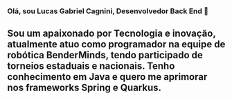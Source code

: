 ### Olá, sou Lucas Gabriel Cagnini, Desenvolvedor Back End 👋

<h2>
  Sou um apaixonado por Tecnologia e inovação, atualmente atuo como programador na equipe  de robótica BenderMinds,  tendo participado de torneios  estaduais e nacionais. Tenho conhecimento em Java e quero me aprimorar nos frameworks Spring e Quarkus.
</h2>

<!--
**LucasCagnini13/LucasCagnini13** is a ✨ _special_ ✨ repository because its `README.md` (this file) appears on your GitHub profile.

Here are some ideas to get you started:

- 🔭 I’m currently working on ...
- 🌱 I’m currently learning ...
- 👯 I’m looking to collaborate on ...
- 🤔 I’m looking for help with ...
- 💬 Ask me about ...
- 📫 How to reach me: ...
- 😄 Pronouns: ...
- ⚡ Fun fact: ...
-->
